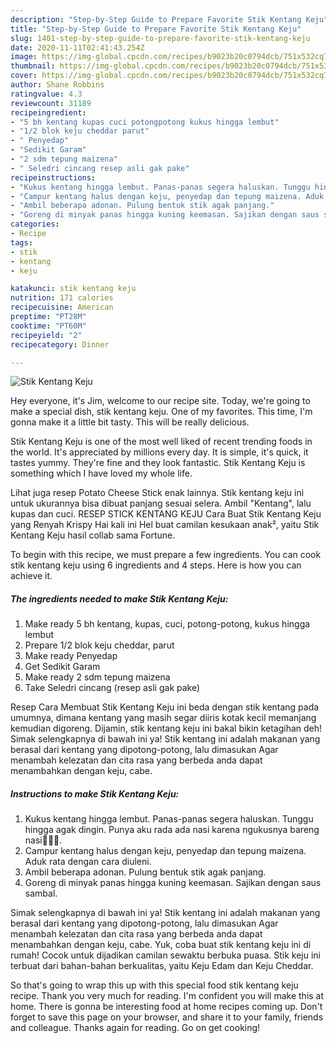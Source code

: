 ```yaml
---
description: "Step-by-Step Guide to Prepare Favorite Stik Kentang Keju"
title: "Step-by-Step Guide to Prepare Favorite Stik Kentang Keju"
slug: 1401-step-by-step-guide-to-prepare-favorite-stik-kentang-keju
date: 2020-11-11T02:41:43.254Z
image: https://img-global.cpcdn.com/recipes/b9023b20c0794dcb/751x532cq70/stik-kentang-keju-foto-resep-utama.jpg
thumbnail: https://img-global.cpcdn.com/recipes/b9023b20c0794dcb/751x532cq70/stik-kentang-keju-foto-resep-utama.jpg
cover: https://img-global.cpcdn.com/recipes/b9023b20c0794dcb/751x532cq70/stik-kentang-keju-foto-resep-utama.jpg
author: Shane Robbins
ratingvalue: 4.3
reviewcount: 31189
recipeingredient:
- "5 bh kentang kupas cuci potongpotong kukus hingga lembut"
- "1/2 blok keju cheddar parut"
- " Penyedap"
- "Sedikit Garam"
- "2 sdm tepung maizena"
- " Seledri cincang resep asli gak pake"
recipeinstructions:
- "Kukus kentang hingga lembut. Panas-panas segera haluskan. Tunggu hingga agak dingin. Punya aku rada ada nasi karena ngukusnya bareng nasi🤭🤭🤭."
- "Campur kentang halus dengan keju, penyedap dan tepung maizena. Aduk rata dengan cara diuleni."
- "Ambil beberapa adonan. Pulung bentuk stik agak panjang."
- "Goreng di minyak panas hingga kuning keemasan. Sajikan dengan saus sambal."
categories:
- Recipe
tags:
- stik
- kentang
- keju

katakunci: stik kentang keju 
nutrition: 171 calories
recipecuisine: American
preptime: "PT28M"
cooktime: "PT60M"
recipeyield: "2"
recipecategory: Dinner

---
```



![Stik Kentang Keju](https://img-global.cpcdn.com/recipes/b9023b20c0794dcb/751x532cq70/stik-kentang-keju-foto-resep-utama.jpg)

Hey everyone, it's Jim, welcome to our recipe site. Today, we're going to make a special dish, stik kentang keju. One of my favorites. This time, I'm gonna make it a little bit tasty. This will be really delicious.

Stik Kentang Keju is one of the most well liked of recent trending foods in the world. It's appreciated by millions every day. It is simple, it's quick, it tastes yummy. They're fine and they look fantastic. Stik Kentang Keju is something which I have loved my whole life.

Lihat juga resep Potato Cheese Stick enak lainnya. Stik kentang keju ini untuk ukurannya bisa dibuat panjang sesuai selera. Ambil &#34;Kentang&#34;, lalu kupas dan cuci. RESEP STICK KENTANG KEJU Cara Buat Stik Kentang Keju yang Renyah Krispy Hai kali ini Hel buat camilan kesukaan anak², yaitu Stik Kentang Keju hasil collab sama Fortune.


To begin with this recipe, we must prepare a few ingredients. You can cook stik kentang keju using 6 ingredients and 4 steps. Here is how you can achieve it.

<!--inarticleads1-->

##### The ingredients needed to make Stik Kentang Keju:

1. Make ready 5 bh kentang, kupas, cuci, potong-potong, kukus hingga lembut
1. Prepare 1/2 blok keju cheddar, parut
1. Make ready  Penyedap
1. Get Sedikit Garam
1. Make ready 2 sdm tepung maizena
1. Take  Seledri cincang (resep asli gak pake)


Resep Cara Membuat Stik Kentang Keju ini beda dengan stik kentang pada umumnya, dimana kentang yang masih segar diiris kotak kecil memanjang kemudian digoreng. Dijamin, stik kentang keju ini bakal bikin ketagihan deh! Simak selengkapnya di bawah ini ya! Stik kentang ini adalah makanan yang berasal dari kentang yang dipotong-potong, lalu dimasukan Agar menambah kelezatan dan cita rasa yang berbeda anda dapat menambahkan dengan keju, cabe. 

<!--inarticleads2-->

##### Instructions to make Stik Kentang Keju:

1. Kukus kentang hingga lembut. Panas-panas segera haluskan. Tunggu hingga agak dingin. Punya aku rada ada nasi karena ngukusnya bareng nasi🤭🤭🤭.
1. Campur kentang halus dengan keju, penyedap dan tepung maizena. Aduk rata dengan cara diuleni.
1. Ambil beberapa adonan. Pulung bentuk stik agak panjang.
1. Goreng di minyak panas hingga kuning keemasan. Sajikan dengan saus sambal.


Simak selengkapnya di bawah ini ya! Stik kentang ini adalah makanan yang berasal dari kentang yang dipotong-potong, lalu dimasukan Agar menambah kelezatan dan cita rasa yang berbeda anda dapat menambahkan dengan keju, cabe. Yuk, coba buat stik kentang keju ini di rumah! Cocok untuk dijadikan camilan sewaktu berbuka puasa. Stik keju ini terbuat dari bahan-bahan berkualitas, yaitu Keju Edam dan Keju Cheddar. 

So that's going to wrap this up with this special food stik kentang keju recipe. Thank you very much for reading. I'm confident you will make this at home. There is gonna be interesting food at home recipes coming up. Don't forget to save this page on your browser, and share it to your family, friends and colleague. Thanks again for reading. Go on get cooking!

